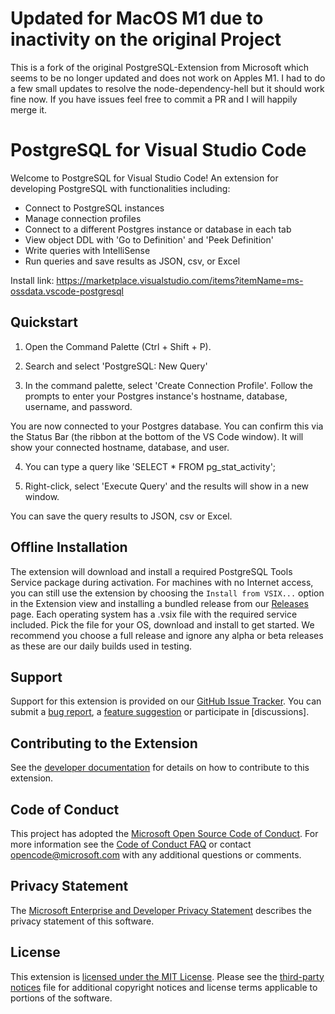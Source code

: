 # Updated for MacOS M1 due to inactivity on the original Project
This is a fork of the original PostgreSQL-Extension from Microsoft which seems to be no longer updated and does not work on Apples M1.
I had to do a few small updates to resolve the node-dependency-hell but it should work fine now. If you have issues feel free to commit a PR and I will happily merge it.

# PostgreSQL for Visual Studio Code

Welcome to PostgreSQL for Visual Studio Code! An extension for developing PostgreSQL with functionalities including:

* Connect to PostgreSQL instances
* Manage connection profiles
* Connect to a different Postgres instance or database in each tab
* View object DDL with 'Go to Definition' and 'Peek Definition'
* Write queries with IntelliSense
* Run queries and save results as JSON, csv, or Excel

Install link: https://marketplace.visualstudio.com/items?itemName=ms-ossdata.vscode-postgresql

## Quickstart

1) Open the Command Palette (Ctrl + Shift + P).

2) Search and select 'PostgreSQL: New Query'

3) In the command palette, select 'Create Connection Profile'. Follow the prompts to enter your Postgres instance's hostname, database, username, and password.

You are now connected to your Postgres database. You can confirm this via the Status Bar (the ribbon at the bottom of the VS Code window). It will show your connected hostname, database, and user.

4) You can type a query like 'SELECT * FROM pg_stat_activity';

5) Right-click, select 'Execute Query' and the results will show in a new window.

You can save the query results to JSON, csv or Excel.

## Offline Installation
The extension will download and install a required PostgreSQL Tools Service package during activation. For machines with no Internet access, you can still use the extension by choosing the
`Install from VSIX...` option in the Extension view and installing a bundled release from our [Releases](https://github.com/Microsoft/vscode-postgresql/releases) page.
Each operating system has a .vsix file with the required service included. Pick the file for your OS, download and install to get started.
We recommend you choose a full release and ignore any alpha or beta releases as these are our daily builds used in testing.

## Support
Support for this extension is provided on our [GitHub Issue Tracker]. You can submit a [bug report], a [feature suggestion] or participate in [discussions].

## Contributing to the Extension
See the [developer documentation] for details on how to contribute to this extension.

## Code of Conduct
This project has adopted the [Microsoft Open Source Code of Conduct]. For more information see the [Code of Conduct FAQ] or contact [opencode@microsoft.com] with any additional questions or comments.

## Privacy Statement
The [Microsoft Enterprise and Developer Privacy Statement] describes the privacy statement of this software.

## License
This extension is [licensed under the MIT License]. Please see the [third-party notices] file for additional copyright notices and license terms applicable to portions of the software.

[GitHub Issue Tracker]:https://github.com/Microsoft/vscode-postgresql/issues
[bug report]:https://github.com/Microsoft/vscode-postgresql/issues/new
[feature suggestion]:https://github.com/Microsoft/vscode-postgresql/issues/new
[developer documentation]:https://github.com/Microsoft/vscode-postgresql/wiki/How-to-Contribute
[Microsoft Enterprise and Developer Privacy Statement]:https://go.microsoft.com/fwlink/?LinkId=786907&lang=en7
[licensed under the MIT License]: https://github.com/Microsoft/vscode-postgresql/blob/master/LICENSE
[third-party notices]: https://github.com/Microsoft/vscode-postgresql/blob/master/ThirdPartyNotices.txt
[Microsoft Open Source Code of Conduct]:https://opensource.microsoft.com/codeofconduct/
[Code of Conduct FAQ]:https://opensource.microsoft.com/codeofconduct/faq/
[opencode@microsoft.com]:mailto:opencode@microsoft.com
